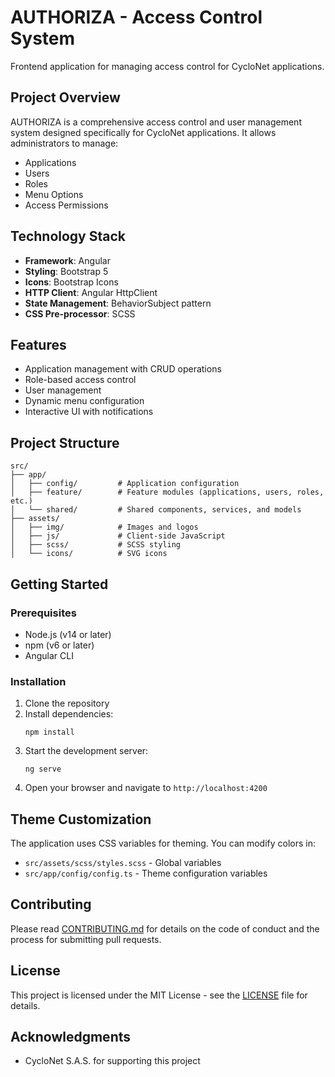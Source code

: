 # AUTHORIZA - Access Control System

Frontend application for managing access control for CycloNet applications.

## Project Overview

AUTHORIZA is a comprehensive access control and user management system designed specifically for CycloNet applications. It allows administrators to manage:

- Applications
- Users
- Roles
- Menu Options
- Access Permissions

## Technology Stack

- **Framework**: Angular
- **Styling**: Bootstrap 5
- **Icons**: Bootstrap Icons
- **HTTP Client**: Angular HttpClient
- **State Management**: BehaviorSubject pattern
- **CSS Pre-processor**: SCSS

## Features

- Application management with CRUD operations
- Role-based access control
- User management
- Dynamic menu configuration
- Interactive UI with notifications

## Project Structure

```
src/
├── app/
│   ├── config/         # Application configuration
│   ├── feature/        # Feature modules (applications, users, roles, etc.)
│   └── shared/         # Shared components, services, and models
├── assets/
│   ├── img/            # Images and logos
│   ├── js/             # Client-side JavaScript
│   ├── scss/           # SCSS styling
│   └── icons/          # SVG icons
```

## Getting Started

### Prerequisites

- Node.js (v14 or later)
- npm (v6 or later)
- Angular CLI

### Installation

1. Clone the repository
2. Install dependencies:
   ```
   npm install
   ```
3. Start the development server:
   ```
   ng serve
   ```
4. Open your browser and navigate to `http://localhost:4200`

## Theme Customization

The application uses CSS variables for theming. You can modify colors in:

- `src/assets/scss/styles.scss` - Global variables
- `src/app/config/config.ts` - Theme configuration variables

## Contributing

Please read [CONTRIBUTING.md](CONTRIBUTING.md) for details on the code of conduct and the process for submitting pull requests.

## License

This project is licensed under the MIT License - see the [LICENSE](LICENSE) file for details.

## Acknowledgments

- CycloNet S.A.S. for supporting this project
